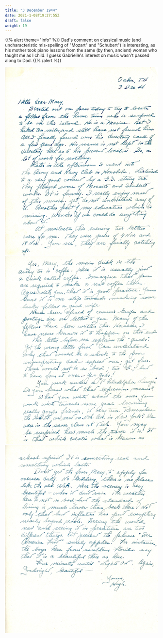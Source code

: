 ```yaml
---
title: "3 December 1944"
date: 2021-1-08T19:27:55Z
draft: false
weight: 19
---
```

 {{% alert theme="info" %}} Dad's comment on classical music (and uncharacteristic mis-spelling of "Mozart" and "Schubert") is interesting, as his mother took piano lessons from the same (by then, ancient) woman who taught me as I child.  I guess Gabrielle's interest on music wasn't passed along to Dad. {{% /alert %}}

![page 1](img043.jpg)
![page 2](img044.jpg)
![page 3](img045.jpg)


